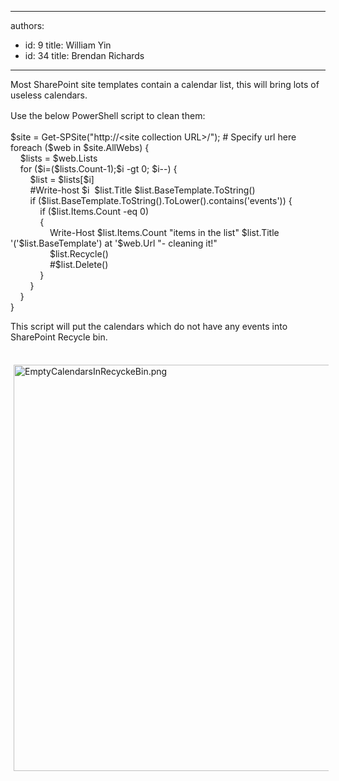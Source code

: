 

---
authors:
  - id: 9
    title: William Yin
  - id: 34
    title: Brendan Richards
---




<span class='intro'> Most SharePoint site templates contain a calendar list, this will bring lots of useless calendars.<p></p> </span>

<p>​Use the below PowerShell&#160;script to clean them&#58;<span style="line-height&#58;1.6;">​​</span></p><p class="ssw15-rteElement-CodeArea">$site = Get-SPSite(&quot;http&#58;//&lt;site collection URL&gt;/&quot;); # Specify url here​<br>​foreach ($web in $site.AllWebs) &#123;&#160; &#160;&#160;​<br>&#160; &#160; $lists = $web.Lists<br>&#160; &#160; for ($i=($lists.Count-1);$i -gt 0; $i--) &#123; &#160;<br>&#160; &#160; &#160; &#160; $list = $lists[$i]<br>&#160; &#160; &#160; &#160; #Write-host $i &#160;$list.Title $list.BaseTemplate.ToString()<br>&#160; &#160; &#160; &#160; if ($list.BaseTemplate.ToString().ToLower().contains('events')) &#123; &#160; &#160; &#160;<br>&#160; &#160; &#160; &#160; &#160; &#160; if ($list.Items.Count -eq 0)<br>&#160; &#160; &#160; &#160; &#160; &#160; &#123;​<br>&#160; &#160; &#160; &#160; &#160; &#160; &#160; &#160; Write-Host $list.Items.Count &quot;items in the list&quot; $list.Title '('$list.BaseTemplate') at '$web.Url &quot;- cleaning it!&quot;<br>&#160; &#160; &#160; &#160; &#160; &#160; &#160; &#160; $list.Recycle()<br>&#160; &#160; &#160; &#160; &#160; &#160; &#160; &#160; #$list.Delete()<br>&#160; &#160; &#160; &#160; &#160; &#160; &#125;<br>&#160; &#160; &#160; &#160; &#125;<br>&#160; &#160; &#125;<br>&#125;&#160;<br></p><p>This script will put the calendars which do not have any events into SharePoint Recycle bin.<br></p><p>​<img src="/ITAndNetworking/SharePoint/SiteAssets/Pages/CleanEmptyCalendars/EmptyCalendarsInRecyckeBin.png" alt="EmptyCalendarsInRecyckeBin.png" style="margin&#58;5px;width&#58;650px;" /><br></p>


